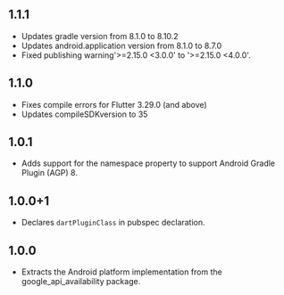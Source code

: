 ## 1.1.1

 * Updates gradle version from 8.1.0 to 8.10.2
 * Updates android.application version from 8.1.0 to 8.7.0
 * Fixed publishing warning'>=2.15.0 <3.0.0' to '>=2.15.0 <4.0.0'.

## 1.1.0

 * Fixes compile errors for Flutter 3.29.0 (and above)
 * Updates compileSDKversion to 35

## 1.0.1

* Adds support for the namespace property to support Android Gradle Plugin (AGP) 8.

## 1.0.0+1

* Declares `dartPluginClass` in pubspec declaration.

## 1.0.0

* Extracts the Android platform implementation from the google_api_availability package.
